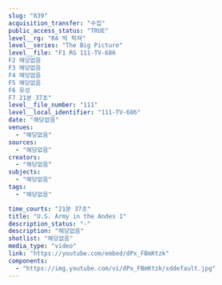 ```yaml
---
slug: "839"
acquisition_transfer: "수집"
public_access_status: "TRUE"
level__rg: "R4 빅 픽쳐"
level__series: "The Big Picture"
level__file: "F1 RG 111-TV-686
F2 해당없음
F3 해당없음
F4 해당없음
F5 해당없음
F6 유성
F7 21분 37초"
level__file_number: "111"
level__local_identifier: "111-TV-686"
date: "해당없음"
venues: 
  - "해당없음"
sources: 
  - "해당없음"
creators: 
  - "해당없음"
subjects: 
  - "해당없음"
tags: 
  - "해당없음"

time_courts: "21분 37초"
title: "U.S. Army in the Andes 1"
description_status: "-"
description: "해당없음"
shotlist: "해당없음"
media_type: "video"
link: "https://youtube.com/embed/dPx_FBmKtzk"
components: 
  - "https://img.youtube.com/vi/dPx_FBmKtzk/sddefault.jpg"
---
```

